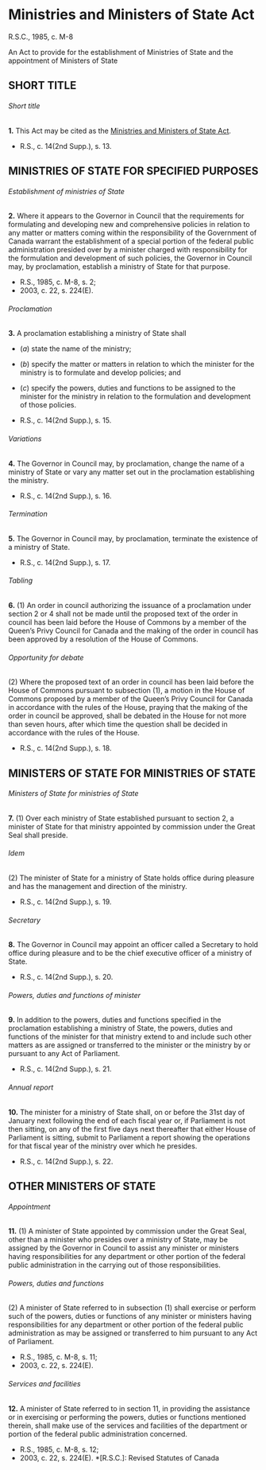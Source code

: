 # Ministries and Ministers of State Act

R.S.C., 1985, c. M-8

An Act to provide for the establishment of Ministries of State and the appointment of Ministers of State

## SHORT TITLE

###### Short title

**1.** This Act may be cited as the [Ministries and Ministers of State Act](/canada/eng/acts/M/M-8.md).

  * R.S., c. 14(2nd Supp.), s. 13.

## MINISTRIES OF STATE FOR SPECIFIED PURPOSES

###### Establishment of ministries of State

**2.** Where it appears to the Governor in Council that the requirements for formulating and developing new and comprehensive policies in relation to any matter or matters coming within the responsibility of the Government of Canada warrant the establishment of a special portion of the federal public administration presided over by a minister charged with responsibility for the formulation and development of such policies, the Governor in Council may, by proclamation, establish a ministry of State for that purpose.

  * R.S., 1985, c. M-8, s. 2;
  * 2003, c. 22, s. 224(E).

###### Proclamation

**3.** A proclamation establishing a ministry of State shall

  * (_a_) state the name of the ministry;

  * (_b_) specify the matter or matters in relation to which the minister for the ministry is to formulate and develop policies; and

  * (_c_) specify the powers, duties and functions to be assigned to the minister for the ministry in relation to the formulation and development of those policies.

  * R.S., c. 14(2nd Supp.), s. 15.

###### Variations

**4.** The Governor in Council may, by proclamation, change the name of a ministry of State or vary any matter set out in the proclamation establishing the ministry.

  * R.S., c. 14(2nd Supp.), s. 16.

###### Termination

**5.** The Governor in Council may, by proclamation, terminate the existence of a ministry of State.

  * R.S., c. 14(2nd Supp.), s. 17.

###### Tabling

**6.** (1) An order in council authorizing the issuance of a proclamation under section 2 or 4 shall not be made until the proposed text of the order in council has been laid before the House of Commons by a member of the Queen’s Privy Council for Canada and the making of the order in council has been approved by a resolution of the House of Commons.

###### Opportunity for debate

(2) Where the proposed text of an order in council has been laid before the House of Commons pursuant to subsection (1), a motion in the House of Commons proposed by a member of the Queen’s Privy Council for Canada in accordance with the rules of the House, praying that the making of the order in council be approved, shall be debated in the House for not more than seven hours, after which time the question shall be decided in accordance with the rules of the House.

  * R.S., c. 14(2nd Supp.), s. 18.

## MINISTERS OF STATE FOR MINISTRIES OF STATE

###### Ministers of State for ministries of State

**7.** (1) Over each ministry of State established pursuant to section 2, a minister of State for that ministry appointed by commission under the Great Seal shall preside.

###### Idem

(2) The minister of State for a ministry of State holds office during pleasure and has the management and direction of the ministry.

  * R.S., c. 14(2nd Supp.), s. 19.

###### Secretary

**8.** The Governor in Council may appoint an officer called a Secretary to hold office during pleasure and to be the chief executive officer of a ministry of State.

  * R.S., c. 14(2nd Supp.), s. 20.

###### Powers, duties and functions of minister

**9.** In addition to the powers, duties and functions specified in the proclamation establishing a ministry of State, the powers, duties and functions of the minister for that ministry extend to and include such other matters as are assigned or transferred to the minister or the ministry by or pursuant to any Act of Parliament.

  * R.S., c. 14(2nd Supp.), s. 21.

###### Annual report

**10.** The minister for a ministry of State shall, on or before the 31st day of January next following the end of each fiscal year or, if Parliament is not then sitting, on any of the first five days next thereafter that either House of Parliament is sitting, submit to Parliament a report showing the operations for that fiscal year of the ministry over which he presides.

  * R.S., c. 14(2nd Supp.), s. 22.

## OTHER MINISTERS OF STATE

###### Appointment

**11.** (1) A minister of State appointed by commission under the Great Seal, other than a minister who presides over a ministry of State, may be assigned by the Governor in Council to assist any minister or ministers having responsibilities for any department or other portion of the federal public administration in the carrying out of those responsibilities.

###### Powers, duties and functions

(2) A minister of State referred to in subsection (1) shall exercise or perform such of the powers, duties or functions of any minister or ministers having responsibilities for any department or other portion of the federal public administration as may be assigned or transferred to him pursuant to any Act of Parliament.

  * R.S., 1985, c. M-8, s. 11;
  * 2003, c. 22, s. 224(E).

###### Services and facilities

**12.** A minister of State referred to in section 11, in providing the assistance or in exercising or performing the powers, duties or functions mentioned therein, shall make use of the services and facilities of the department or portion of the federal public administration concerned.

  * R.S., 1985, c. M-8, s. 12;
  * 2003, c. 22, s. 224(E).
  *[R.S.C.]: Revised Statutes of Canada
